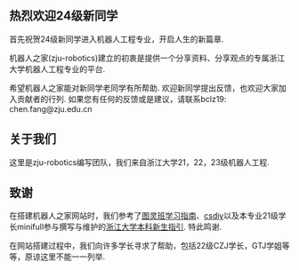 <!DOCTYPE html>
<html lang="zh-CN">
<head>
<meta charset="UTF-8">
<meta name="viewport" content="width=device-width, initial-scale=1.0">
<title>机器人之家</title>
<style>
  h1 {
    margin-top: 0; /* 设置标题上边距为0 */
  }
</style>
</head>
<body>
  <h2>热烈欢迎24级新同学</h2>
  <p>首先祝贺24级新同学进入机器人工程专业，开启人生的新篇章.</p>
  <p>机器人之家(zju-robotics)建立的初衷是提供一个分享资料、分享观点的专属浙江大学机器人工程专业的平台.</p>
  <p>希望机器人之家能对新同学老同学有所帮助. 欢迎新同学提出反馈，也欢迎大家加入贡献者的行列. 如果您有任何的反馈或是建议，请联系bclz19: chen.fang@zju.edu.cn </p>

  <h2>关于我们</h2>
  <p>这里是zju-robotics编写团队，我们来自浙江大学21，22，23级机器人工程.</p>

  <h2>致谢</h2>
  <p>在搭建机器人之家网站时，我们参考了<a href="https://zju-turing.github.io/TuringCourses/">图灵班学习指南</a>、<a href="http://csdiy.wiki">csdiy</a>以及本专业21级学长minifull参与撰写与维护的<a href="https://zjuers.com/welcome/">浙江大学本科新生指引</a>. 特此鸣谢.</p>
  <p>在网站搭建过程中，我们向许多学长寻求了帮助，包括22级CZJ学长，GTJ学姐等等，原谅这里不能一一列举.</p>
</body>
</html>

